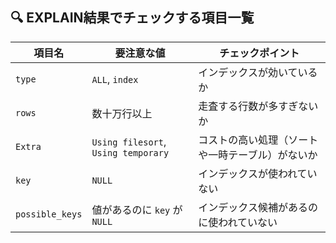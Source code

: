 ## 🔍 EXPLAIN結果でチェックする項目一覧

| 項目名     | 要注意な値                                | チェックポイント                         |
|------------|---------------------------------------------|------------------------------------------|
| `type`     | `ALL`, `index`                              | インデックスが効いているか               |
| `rows`     | 数十万行以上                                 | 走査する行数が多すぎないか               |
| `Extra`    | `Using filesort`, `Using temporary`         | コストの高い処理（ソートや一時テーブル）がないか |
| `key`      | `NULL`                                      | インデックスが使われていない             |
| `possible_keys` | 値があるのに `key` が `NULL`          | インデックス候補があるのに使われていない |
